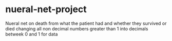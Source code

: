 # nueral-net-project
Nueral net on death from what the patient had and whether they survived or died
changing all non decimal numbers greater than 1 into decimals betweek 0 and 1 for data
